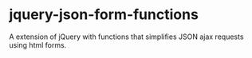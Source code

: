 jquery-json-form-functions
==========================

A extension of jQuery with functions that simplifies JSON ajax requests using html forms.
